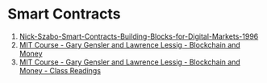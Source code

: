 


# Smart Contracts
1. [Nick-Szabo-Smart-Contracts-Building-Blocks-for-Digital-Markets-1996](http://www.truevaluemetrics.org/DBpdfs/BlockChain/Nick-Szabo-Smart-Contracts-Building-Blocks-for-Digital-Markets-1996-14591.pdf)
2. [MIT Course - Gary Gensler and Lawrence Lessig - Blockchain and Money](https://ocw.mit.edu/courses/sloan-school-of-management/15-s12-blockchain-and-money-fall-2018/#)
3. [MIT Course - Gary Gensler and Lawrence Lessig - Blockchain and Money - Class Readings](https://ocw.mit.edu/courses/sloan-school-of-management/15-s12-blockchain-and-money-fall-2018/readings/)
